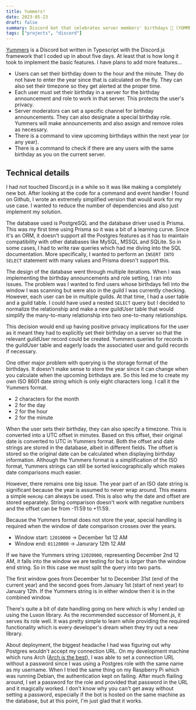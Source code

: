 ```yaml
---
title: Yummers!
date: 2023-05-23
draft: false
summary: Discord bot that celebrates server members' birthdays 🎉 (YUMMERS!!! 😋)
tags: ["projects", "discord"]
---
```


[Yummers](https://github.com/someretical/Yummers) is a Discord bot written in Typescript with the Discord.js framework that I coded up in about five days. At least that is how long it took to implement the basic features. I have plans to add more features...

- Users can set their birthday down to the hour and the minute. They do not have to enter the year since that is calculated on the fly. They can also set their timezone so they get alerted at the proper time.
- Each user must set their birthday in a server for the birthday announcement and role to work in that server. This protects the user's privacy.
- Server moderators can set a specific channel for birthday announcements. They can also designate a special birthday role. Yummers will make announcements and also assign and remove roles as necessary.
- There is a command to view upcoming birthdays within the next year (or any year).
- There is a command to check if there are any users with the same birthday as you on the current server.

## Technical details

I had not touched Discord.js in a while so it was like making a completely new bot. After looking at the code for a command and event handler I found on Github, I wrote an extremely simplified version that would work for my use case. I wanted to reduce the number of dependencies and also just implement my solution.

The database used is PostgreSQL and the database driver used is Prisma. This was my first time using Prisma so it was a bit of a learning curve. Since it's an ORM, it doesn't support all the Postgres features as it has to maintain compatibility with other databases like MySQL, MSSQL and SQLite. So in some cases, I had to write raw queries which had me diving into the SQL documentation. More specifically, I wanted to perform an `INSERT INTO SELECT` statement with many values and Prisma doesn't support this.

The design of the database went through multiple iterations. When I was implementing the birthday announcements and role setting, I ran into issues. The problem was I wanted to find users whose birthdays fell into the window I was scanning but were also in the guild I was currently checking. However, each user can be in multiple guilds. At that time, I had a user table and a guild table. I could have used a nested `SELECT` query but I decided to normalize the relationship and make a new guildUser table that would simplify the many-to-many relationship into two one-to-many relationships.

This decision would end up having positive privacy implications for the user as it meant they had to explicitly set their birthday on a server so that the relevant guildUser record could be created. Yummers queries for records in the guildUser table and eagerly loads the associated user and guild records if necessary.

One other major problem with querying is the storage format of the birthdays. It doesn't make sense to store the year since it can change when you calculate when the upcoming birthdays are. So this led me to create my own ISO 8601 date string which is only eight characters long. I call it the Yummers format.

- 2 characters for the month
- 2 for the day
- 2 for the hour
- 2 for the minute

When the user sets their birthday, they can also specify a timezone. This is converted into a UTC offset in minutes. Based on this offset, their original date is converted to UTC in Yummers format. Both the offset and date strings are stored in the database, albeit in different fields. The offset is stored so the original date can be calculated when displaying birthday information. Although the Yummers format is a simplification of the ISO format, Yummers strings can still be sorted lexicographically which makes date comparisons much easier.

However, there remains one big issue. The year part of an ISO date string is significant because the year is assumed to never wrap around. This means a simple `memcmp` can always be used. This is also why the date and offset are stored separately. String comparison doesn't work with negative numbers and the offset can be from -11:59 to +11:59.

Because the Yummers format does not store the year, special handling is required when the window of date comparison crosses over the years.

- Window start: `12010000` -> December 1st 12 AM
- Window end: `01120000` -> Janurary 12th 12 AM

If we have the Yummers string `12020000`, representing December 2nd 12 AM, it falls into the window we are testing for but is _larger_ than the window end string. So in this case we must split the query into two parts.

The first window goes from December 1st to December 31st (end of the current year) and the second goes from January 1st (start of next year) to January 12th. If the Yummers string is in either window then it is in the combined window.

There's quite a bit of date handling going on here which is why I ended up using the Luxon library. As the recommended successor of Moment.js, it serves its role well. It was pretty simple to learn while providing the required functionality which is every developer's dream when they try out a new library.

About deployment, the biggest headache I had was figuring out why Postgres wouldn't accept my connection URL. On my development machine which runs Arch ([Arch is the best](https://wiki.archlinux.org/title/Arch_is_the_best)), I was able to set a connection URL without a password since I was using a Postgres role with the same name as my username. When I tried the same thing on my Raspberry Pi which was running Debian, the authentication kept on failing. After much flailing around, I set a password for the role and provided that password in the URL and it magically worked. I don't know why you can't get away without setting a password, especially if the bot is hosted on the same machine as the database, but at this point, I'm just glad that it works.
